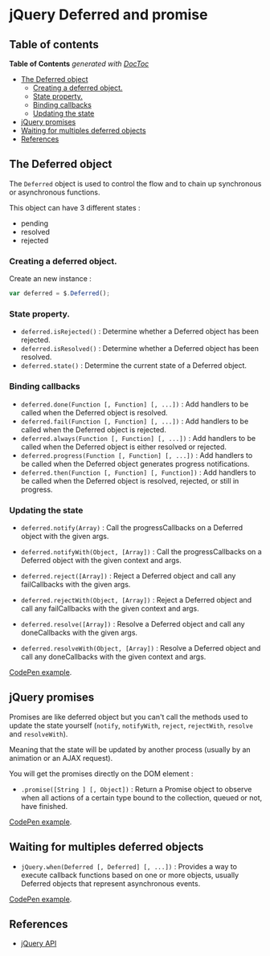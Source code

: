 # jQuery Deferred and promise

## Table of contents

<!-- START doctoc generated TOC please keep comment here to allow auto update -->
<!-- DON'T EDIT THIS SECTION, INSTEAD RE-RUN doctoc TO UPDATE -->
**Table of Contents**  *generated with [DocToc](https://github.com/thlorenz/doctoc)*

- [The Deferred object](#the-deferred-object)
  - [Creating a deferred object.](#creating-a-deferred-object)
  - [State property.](#state-property)
  - [Binding callbacks](#binding-callbacks)
  - [Updating the state](#updating-the-state)
- [jQuery promises](#jquery-promises)
- [Waiting for multiples deferred objects](#waiting-for-multiples-deferred-objects)
- [References](#references)

<!-- END doctoc generated TOC please keep comment here to allow auto update -->

## The Deferred object

The `Deferred` object is used to control the flow and to chain up synchronous or asynchronous functions.

This object can have 3 different states :
* pending
* resolved
* rejected

### Creating a deferred object.

Create an new instance :
```JavaScript
var deferred = $.Deferred();
```

### State property.

* `deferred.isRejected()` : Determine whether a Deferred object has been rejected.
* `deferred.isResolved()` : Determine whether a Deferred object has been resolved.
* `deferred.state()` : Determine the current state of a Deferred object.

### Binding callbacks

* `deferred.done(Function [, Function] [, ...])` : Add handlers to be called when the Deferred object is resolved.
* `deferred.fail(Function [, Function] [, ...])` : Add handlers to be called when the Deferred object is rejected.
* `deferred.always(Function [, Function] [, ...])` : Add handlers to be called when the Deferred object is either resolved or rejected.
* `deferred.progress(Function [, Function] [, ...])` : Add handlers to be called when the Deferred object generates progress notifications.
* `deferred.then(Function [, Function] [, Function])` : Add handlers to be called when the Deferred object is resolved, rejected, or still in progress.

### Updating the state

* `deferred.notify(Array)` : Call the progressCallbacks on a Deferred object with the given args.
* `deferred.notifyWith(Object, [Array])` : Call the progressCallbacks on a Deferred object with the given context and args.

* `deferred.reject([Array])` : Reject a Deferred object and call any failCallbacks with the given args.
* `deferred.rejectWith(Object, [Array])` : Reject a Deferred object and call any failCallbacks with the given context and args.

* `deferred.resolve([Array])` : Resolve a Deferred object and call any doneCallbacks with the given args.
* `deferred.resolveWith(Object, [Array])` : Resolve a Deferred object and call any doneCallbacks with the given context and args.

[CodePen example](http://codepen.io/tonai/pen/eNaLpe).

## jQuery promises

Promises are like deferred object but you can't call the methods used to update the state yourself (`notify`, `notifyWith`, `reject`, `rejectWith`, `resolve` and `resolveWith`).

Meaning that the state will be updated by another process (usually by an animation or an AJAX request).

You will get the promises directly on the DOM element :
* `.promise([String ] [, Object])` : Return a Promise object to observe when all actions of a certain type bound to the collection, queued or not, have finished.

[CodePen example](http://codepen.io/tonai/pen/vOwzaO).

## Waiting for multiples deferred objects

* `jQuery.when(Deferred [, Deferred] [, ...])` : Provides a way to execute callback functions based on one or more objects, usually Deferred objects that represent asynchronous events.

[CodePen example](http://codepen.io/tonai/pen/PqvdKZ).

## References

* [jQuery API](http://api.jquery.com/)
